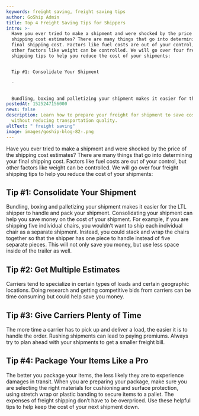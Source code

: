```yaml
---
keywords: freight saving, freight saving tips
author: GoShip Admin
title: Top 4 Freight Saving Tips for Shippers
intro: >-
  Have you ever tried to make a shipment and were shocked by the price of the
  shipping cost estimates? There are many things that go into determining your
  final shipping cost. Factors like fuel costs are out of your control, but
  other factors like weight can be controlled. We will go over four freight
  shipping tips to help you reduce the cost of your shipments: 


  Tip #1: Consolidate Your Shipment

  -


  Bundling, boxing and palletizing your shipment makes it easier for the LTL shipper to handle and pack your ship
postedAt: 1525247156000
news: false
description: Learn how to prepare your freight for shipment to save costs
  without reducing transportation quality.
altText: " freight saving"
image: images/goship-blog-82-.png
---
```

Have you ever tried to make a shipment and were shocked by the price of the shipping cost estimates? There are many things that go into determining your final shipping cost. Factors like fuel costs are out of your control, but other factors like weight can be controlled. We will go over four freight shipping tips to help you reduce the cost of your shipments:

## Tip #1: Consolidate Your Shipment

Bundling, boxing and palletizing your shipment makes it easier for the LTL shipper to handle and pack your shipment. Consolidating your shipment can help you save money on the cost of your shipment. For example, if you are shipping five individual chairs, you wouldn’t want to ship each individual chair as a separate shipment. Instead, you could stack and wrap the chairs together so that the shipper has one piece to handle instead of five separate pieces. This will not only save you money, but use less space inside of the trailer as well.

## Tip #2: Get Multiple Estimates

Carriers tend to specialize in certain types of loads and certain geographic locations. Doing research and getting competitive bids from carriers can be time consuming but could help save you money.

## Tip #3: Give Carriers Plenty of Time

The more time a carrier has to pick up and deliver a load, the easier it is to handle the order. Rushing shipments can lead to paying premiums. Always try to plan ahead with your shipments to get a smaller freight bill.

## Tip #4: Package Your Items Like a Pro

The better you package your items, the less likely they are to experience damages in transit. When you are preparing your package, make sure you are selecting the right materials for cushioning and surface protection, using stretch wrap or plastic banding to secure items to a pallet. The expenses of freight shipping don’t have to be overpriced. Use these helpful tips to help keep the cost of your next shipment down.